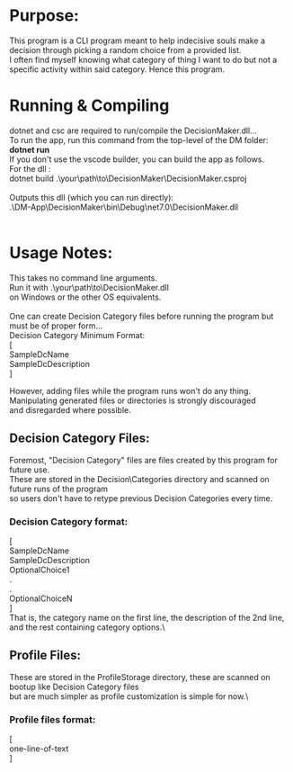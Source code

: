 # Purpose:
This program is a CLI program meant to help indecisive souls make a decision through picking a random choice from a provided list.\
I often find myself knowing what category of thing I want to do but not a specific activity within said category. Hence this program.

# Running & Compiling
dotnet and csc are required to run/compile the DecisionMaker.dll...\
To run the app, run this command from the top-level of the DM folder:
**dotnet run**
<br>
If you don't use the vscode builder, you can build the app as follows.
<br>
For the dll :\
dotnet build .\your\path\to\DecisionMaker\DecisionMaker.csproj\
<br>
Outputs this dll (which you can run directly):\
.\DM-App\DecisionMaker\bin\Debug\net7.0\DecisionMaker.dll\
<br>
# Usage Notes:
This takes no command line arguments.\
Run it with .\your\path\to\DecisionMaker.dll \
on Windows or the other OS equivalents.\
<br>
One can create Decision Category files before running the program but must be of proper form...\
Decision Category Minimum Format:\
[\
SampleDcName \
SampleDcDescription\
]

However, adding files while the program runs won't do any thing. Manipulating generated files or directories is strongly discouraged\
and disregarded where possible.

## Decision Category Files:
Foremost, "Decision Category" files are files created by this program for future use.\
These are stored in the Decision\Categories directory and scanned on future runs of the program\
so users don't have to retype previous Decision Categories every time.

### Decision Category format:
[\
SampleDcName\
SampleDcDescription\
OptionalChoice1\
.\
.\
OptionalChoiceN\
]\
That is, the category name on the first line, the description of the 2nd line, and the rest containing category options.\

## Profile Files:
These are stored in the ProfileStorage directory, these are scanned on bootup like Decision Category files\
but are much simpler as profile customization is simple for now.\

### Profile files format:
[\
    one-line-of-text\
]

